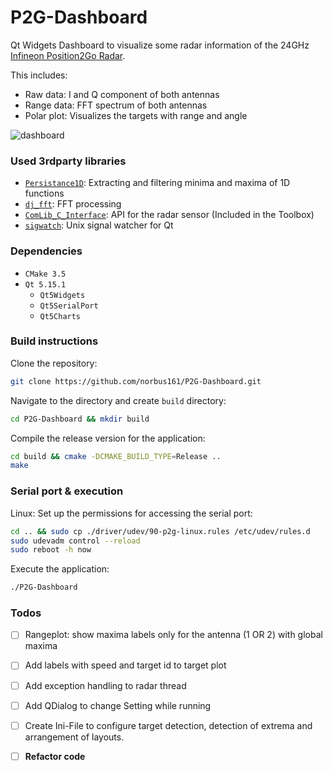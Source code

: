 # P2G-Dashboard

Qt Widgets Dashboard to visualize some radar information of the 24GHz [Infineon Position2Go Radar](https://www.infineon.com/cms/en/product/evaluation-boards/demo-position2go/?redirId=102975). 

This includes: 

- Raw data: I and Q component of both antennas
- Range data: FFT spectrum of both antennas
- Polar plot: Visualizes the targets with range and angle

![dashboard](https://github.com/norbus161/P2G-Dashboard/blob/main/doc/img/dashboard.JPG)

### Used 3rdparty libraries

- [`Persistance1D`](https://github.com/weinkauf/Persistence1D): Extracting and filtering minima and maxima of 1D functions
- [`dj_fft`](https://github.com/jdupuy/dj_fft): FFT processing
- [`ComLib_C_Interface`](https://www.infineon.com/cms/en/tools/landing/infineontoolbox.html?redirId=102781): API for the radar sensor (Included in the Toolbox)
- [`sigwatch`](https://github.com/sijk/qt-unix-signals): Unix signal watcher for Qt

### Dependencies

* `CMake 3.5`
* `Qt 5.15.1`
  * `Qt5Widgets`
  * `Qt5SerialPort`
  * `Qt5Charts`

### Build instructions 

Clone the repository:

```bash
git clone https://github.com/norbus161/P2G-Dashboard.git
```

Navigate to the directory and create `build` directory:

```bash
cd P2G-Dashboard && mkdir build
```

Compile the release version for the application:

```bash
cd build && cmake -DCMAKE_BUILD_TYPE=Release ..
make
```

### Serial port & execution

Linux: Set up the permissions for accessing the serial port:

```bash
cd .. && sudo cp ./driver/udev/90-p2g-linux.rules /etc/udev/rules.d
sudo udevadm control --reload
sudo reboot -h now
```

Execute the application:

```bash
./P2G-Dashboard
```



### Todos

- [ ] Rangeplot: show maxima labels only for the antenna (1 OR 2) with global maxima
- [ ] Add labels with speed and target id to target plot
- [ ] Add exception handling to radar thread
- [ ] Add QDialog to change Setting while running
- [ ] Create Ini-File to configure target detection, detection of extrema and arrangement of  layouts.
- [ ] **Refactor code**

